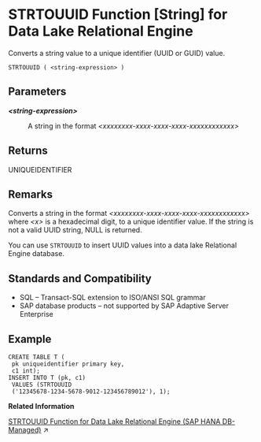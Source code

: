 <!-- loioa58683c184f21015bb5cb68f114bbcb9 -->

# STRTOUUID Function \[String\] for Data Lake Relational Engine

Converts a string value to a unique identifier \(UUID or GUID\) value.



```
STRTOUUID ( <string-expression> ) 
```



<a name="loioa58683c184f21015bb5cb68f114bbcb9__STRTOUUID_parm1"/>

## Parameters


<dl>
<dt><b>

 *<string-expression\>* 

</b></dt>
<dd>

A string in the format *<xxxxxxxx-xxxx-xxxx-xxxx-xxxxxxxxxxxx\>*



</dd>
</dl>



<a name="loioa58683c184f21015bb5cb68f114bbcb9__STRTOUUID_returns1"/>

## Returns

UNIQUEIDENTIFIER



<a name="loioa58683c184f21015bb5cb68f114bbcb9__STRTOUUID_remarks1"/>

## Remarks

Converts a string in the format *<xxxxxxxx-xxxx-xxxx-xxxx-xxxxxxxxxxxx\>* where *<x\>* is a hexadecimal digit, to a unique identifier value. If the string is not a valid UUID string, NULL is returned.

You can use `STRTOUUID` to insert UUID values into a data lake Relational Engine database.



<a name="loioa58683c184f21015bb5cb68f114bbcb9__STRTOUUID_standards1"/>

## Standards and Compatibility

-   SQL – Transact-SQL extension to ISO/ANSI SQL grammar
-   SAP database products – not supported by SAP Adaptive Server Enterprise



<a name="loioa58683c184f21015bb5cb68f114bbcb9__STRTOUUID_example1"/>

## Example

```
CREATE TABLE T (
 pk uniqueidentifier primary key,
 c1 int); 
INSERT INTO T (pk, c1)
 VALUES (STRTOUUID
 ('12345678-1234-5678-9012-123456789012'), 1);
```

**Related Information**  


[STRTOUUID Function for Data Lake Relational Engine (SAP HANA DB-Managed)](https://help.sap.com/viewer/a898e08b84f21015969fa437e89860c8/2023_2_QRC/en-US/5572345aa04d4c2fbd9b9589ed18e296.html "Converts a string value to a unique identifier (UUID or GUID) value.") :arrow_upper_right:

